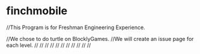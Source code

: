 finchmobile
===========
//This Program is for Freshman Engineering Experience.

//We chose to do turtle on BlocklyGames.
//We will create an issue page for each level.
//
//
//
//
//
//
//
//
//
//
//
